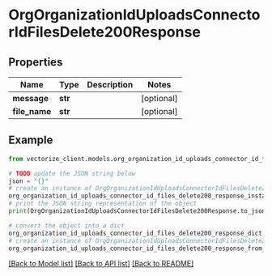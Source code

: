 # OrgOrganizationIdUploadsConnectorIdFilesDelete200Response


## Properties

Name | Type | Description | Notes
------------ | ------------- | ------------- | -------------
**message** | **str** |  | [optional] 
**file_name** | **str** |  | [optional] 

## Example

```python
from vectorize_client.models.org_organization_id_uploads_connector_id_files_delete200_response import OrgOrganizationIdUploadsConnectorIdFilesDelete200Response

# TODO update the JSON string below
json = "{}"
# create an instance of OrgOrganizationIdUploadsConnectorIdFilesDelete200Response from a JSON string
org_organization_id_uploads_connector_id_files_delete200_response_instance = OrgOrganizationIdUploadsConnectorIdFilesDelete200Response.from_json(json)
# print the JSON string representation of the object
print(OrgOrganizationIdUploadsConnectorIdFilesDelete200Response.to_json())

# convert the object into a dict
org_organization_id_uploads_connector_id_files_delete200_response_dict = org_organization_id_uploads_connector_id_files_delete200_response_instance.to_dict()
# create an instance of OrgOrganizationIdUploadsConnectorIdFilesDelete200Response from a dict
org_organization_id_uploads_connector_id_files_delete200_response_from_dict = OrgOrganizationIdUploadsConnectorIdFilesDelete200Response.from_dict(org_organization_id_uploads_connector_id_files_delete200_response_dict)
```
[[Back to Model list]](../README.md#documentation-for-models) [[Back to API list]](../README.md#documentation-for-api-endpoints) [[Back to README]](../README.md)


